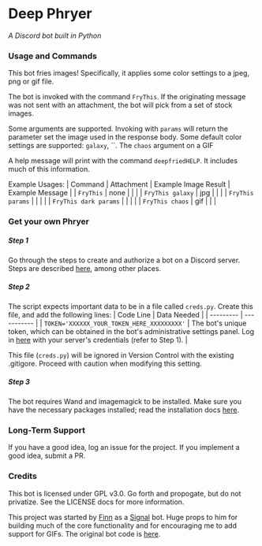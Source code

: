 # Deep Phryer

*A Discord bot built in Python*

### Usage and Commands

This bot fries images! Specifically, it applies some color settings to a jpeg, png or gif file.

The bot is invoked with the command `FryThis`. If the originating message was not sent with an attachment, the bot will pick from a set of stock images. 

Some arguments are supported. Invoking with `params` will return the parameter set the image used in the response body. Some default color settings are supported: `galaxy`, ``. The `chaos` argument on a GIF 

A help message will print with the command `deepfriedHELP`. It includes much of this information.

Example Usages:
| Command | Attachment | Example Image Result | Example Message |
| `FryThis` | none | | |
| `FryThis galaxy` | jpg | | |
| `FryThis params` | | | |
| `FryThis dark params` | | | |
| `FryThis chaos` | gif | | |

### Get your own Phryer

##### Step 1
Go through the steps to create and authorize a bot on a Discord server. Steps are described [here](https://www.devdungeon.com/content/make-discord-bot-python), among other places.

##### Step 2 
The script expects important data to be in a file called `creds.py`. Create this file, and add the following lines:
| Code Line | Data Needed | 
| --------- | ----------- | 
| `TOKEN='XXXXXX_YOUR_TOKEN_HERE_XXXXXXXXX'` | The bot's unique token, which can be obtained in the bot's administrative settings panel. Log in [here](https://www.discordapp.com/developers) with your server's credentials (refer to Step 1). | 

This file (`creds.py`) will be ignored in Version Control with the existing .gitigore. Proceed with caution when modifying this setting. 

##### Step 3
The bot requires Wand and imagemagick to be installed. Make sure you have the necessary packages installed; read the installation docs [here](http://docs.wand-py.org/en/0.4.1/guide/install.html).

### Long-Term Support

If you have a good idea, log an issue for the project. If you implement a good idea, submit a PR.

### Credits

This bot is licensed under GPL v3.0. Go forth and propogate, but do not privatize. See the LICENSE docs for more information.

This project was started by [Finn](https://github.com/thefinn93) as a [Signal](https://www.signal.org/) bot. Huge props to him for building much of the core functionality and for encouraging me to add support for GIFs. The original bot code is [here](https://git.callpipe.com/finn/deep-fried-sigger).

